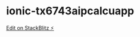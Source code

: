 # ionic-tx6743aipcalcuapp

[Edit on StackBlitz ⚡️](https://stackblitz.com/edit/ionic-tx6743aipcalcuapp)